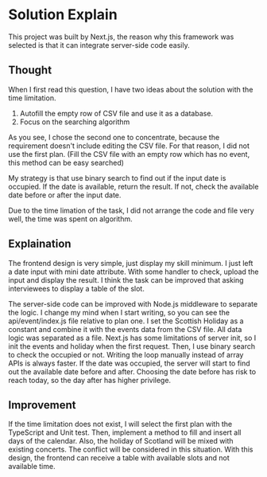 # Solution Explain

This project was built by Next.js, the reason why this framework was selected is that it can integrate server-side code easily. 

## Thought

When I first read this question, I have two ideas about the solution with the time limitation.

1. Autofill the empty row of CSV file and use it as a database.
2. Focus on the searching algorithm

As you see, I chose the second one to concentrate, because the requirement doesn't include editing the CSV file. For that reason, I did not use the first plan. (Fill the CSV file with an empty row which has no event, this method can be easy searched)

My strategy is that use binary search to find out if the input date is occupied. If the date is available, return the result. If not, check the available date before or after the input date.

Due to the time limation of the task, I did not arrange the code and file very well, the time was spent on algorithm.

## Explaination
The frontend design is very simple, just display my skill minimum. I just left a date input with mini date attribute. With some handler to check, upload the input and display the result. I think the task can be improved that asking interviewees to display a table of the slot. 

The server-side code can be improved with Node.js middleware to separate the logic. I change my mind when I start writing, so you can see the api/event/index.js file relative to plan one. I set the Scottish Holiday as a constant and combine it with the events data from the CSV file. All data logic was separated as a file. Next.js has some limitations of server init, so I init the events and holiday when the first request. Then, I use binary search to check the occupied or not. Writing the loop manually instead of array APIs is always faster. If the date was occupied, the server will start to find out the available date before and after. Choosing the date before has risk to reach today, so the day after has higher privilege.

## Improvement
If the time limitation does not exist, I will select the first plan with the TypeScript and Unit test. Then, implement a method to fill and insert all days of the calendar. Also, the holiday of Scotland will be mixed with existing concerts. The conflict will be considered in this situation. With this design, the frontend can receive a table with available slots and not available time.